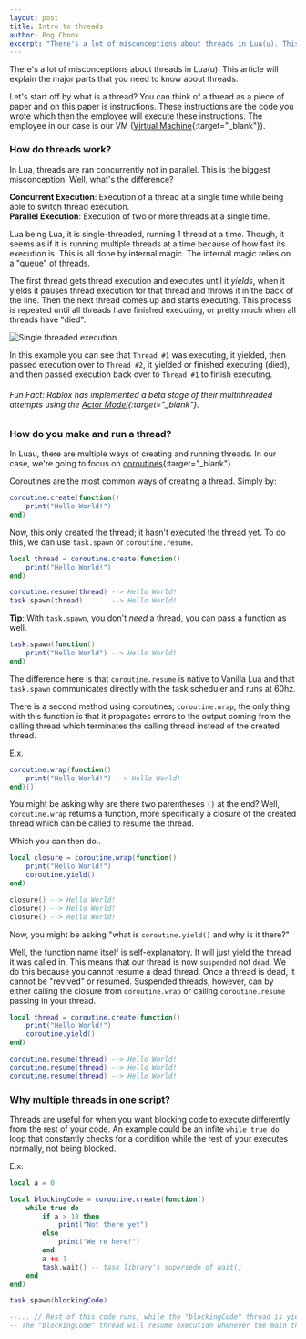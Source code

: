 ```yaml
---
layout: post
title: Intro to threads
author: Pog Chonk
excerpt: "There's a lot of misconceptions about threads in Lua(u). This article will explain the major parts that you need to know about threads."
---
```


There's a lot of misconceptions about threads in Lua(u). This article will explain the major parts that you need to know about threads.  
  
Let's start off by what is a thread? You can think of a thread as a piece of paper and on this paper is instructions. These instructions are the code you wrote which then the employee will execute these instructions. The employee in our case is our VM ([Virtual Machine](https://en.wikipedia.org/wiki/Virtual_machine#Process_virtual_machines){:target="_blank"}).

### How do threads work?

In Lua, threads are ran concurrently not in parallel. This is the biggest misconception. Well, what's the difference?

**Concurrent Execution**: Execution of a thread at a single time while being able to switch thread execution.  
**Parallel Execution**: Execution of two or more threads at a single time.

Lua being Lua, it is single-threaded, running 1 thread at a time. Though, it seems as if it is running multiple threads at a time because of how fast its execution is. This is all done by internal magic. The internal magic relies on a "queue" of threads.

The first thread gets thread execution and executes until it *yields*, when it yields it pauses thread execution for that thread and throws it in the back of the line. Then the next thread comes up and starts executing. This process is repeated until all threads have finished executing, or pretty much when all threads have "died".

![Single threaded execution](https://upload.wikimedia.org/wikipedia/commons/a/a5/Multithreaded_process.svg)

In this example you can see that `Thread #1` was executing, it yielded, then passed execution over to `Thread #2`, it yielded or finished executing (died), and then passed execution back over to `Thread #1` to finish executing.

###### Fun Fact: Roblox has implemented a beta stage of their multithreaded attempts using the [Actor Model](https://en.wikipedia.org/wiki/Actor_model){:target="_blank"}.

### How do you make and run a thread?

In Luau, there are multiple ways of creating and running threads. In our case, we're going to focus on [coroutines](https://developer.roblox.com/en-us/api-reference/lua-docs/coroutine){:target="_blank"}.

Coroutines are the most common ways of creating a thread.
Simply by:

```lua
coroutine.create(function()
    print("Hello World!")
end)
```

Now, this only created the thread; it hasn't executed the thread yet.
To do this, we can use `task.spawn` or `coroutine.resume`.

```lua
local thread = coroutine.create(function()
    print("Hello World!")
end)

coroutine.resume(thread) --> Hello World!
task.spawn(thread)       --> Hello World!
```

**Tip**: With `task.spawn`, you don't *need* a thread, you can pass a function as well.

```lua
task.spawn(function()
    print("Hello World") --> Hello World!
end)
```

The difference here is that `coroutine.resume` is native to Vanilla Lua and that `task.spawn` communicates directly with the task scheduler and runs at 60hz.

There is a second method using coroutines, `coroutine.wrap`, the only thing with this function is that it propagates errors to the output coming from the calling thread which terminates the calling thread instead of the created thread.

E.x.

```lua
coroutine.wrap(function()
    print("Hello World!") --> Hello World!
end)()
```

You might be asking why are there two parentheses `()` at the end? Well, `coroutine.wrap` returns a function, more specifically a closure of the created thread which can be called to resume the thread.

Which you can then do..

```lua
local closure = coroutine.wrap(function()
    print("Hello World!")
    coroutine.yield()
end)

closure() --> Hello World!
closure() --> Hello World!
closure() --> Hello World!
```

Now, you might be asking "what is `coroutine.yield()` and why is it there?"

Well, the function name itself is self-explanatory. It will just yield the thread it was called in. This means that our thread is now `suspended` not `dead`. We do this because you cannot resume a dead thread. Once a thread is dead, it cannot be "revived" or resumed. Suspended threads, however, can by either calling the closure from `coroutine.wrap` or calling `coroutine.resume` passing in your thread.

```lua
local thread = coroutine.create(function()
    print("Hello World!")
    coroutine.yield()
end)

coroutine.resume(thread) --> Hello World!
coroutine.resume(thread) --> Hello World!
coroutine.resume(thread) --> Hello World!
```

### Why multiple threads in one script?

Threads are useful for when you want blocking code to execute differently from the rest of your code. An example could be an infite `while true do` loop that constantly checks for a condition while the rest of your executes normally, not being blocked.

E.x.

```lua
local a = 0

local blockingCode = coroutine.create(function()
    while true do
        if a > 10 then
            print("Not there yet")
        else
            print("We're here!")
        end
        a += 1
        task.wait() -- task library's supersede of wait()
    end
end)

task.spawn(blockingCode)

--... // Rest of this code runs, while the "blockingCode" thread is yielding.
-- The "blockingCode" thread will resume execution whenever the main thread finishes its execution.
```
